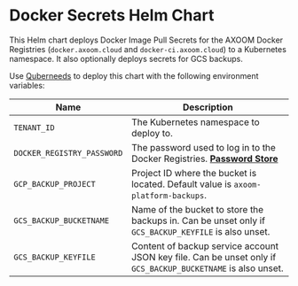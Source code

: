 # Docker Secrets Helm Chart

This Helm chart deploys Docker Image Pull Secrets for the AXOOM Docker Registries (`docker.axoom.cloud` and `docker-ci.axoom.cloud`) to a Kubernetes namespace. It also optionally deploys secrets for GCS backups.

Use [Quberneeds](https://github.com/AXOOM/Quberneeds) to deploy this chart with the following environment variables:

| Name                       | Description                                                                                                                          |
|----------------------------|--------------------------------------------------------------------------------------------------------------------------------------|
| `TENANT_ID`                | The Kubernetes namespace to deploy to.                                                                                               |
| `DOCKER_REGISTRY_PASSWORD` | The password used to log in to the Docker Registries. **[Password Store](https://password.inside-axoom.org/index.php/pwd/view/789)** |
| `GCP_BACKUP_PROJECT`       | Project ID where the bucket is located. Default value is `axoom-platform-backups`.                                                   |
| `GCS_BACKUP_BUCKETNAME`    | Name of the bucket to store the backups in. Can be unset only if `GCS_BACKUP_KEYFILE` is also unset.                                 |
| `GCS_BACKUP_KEYFILE`       | Content of backup service account JSON key file. Can be unset only if `GCS_BACKUP_BUCKETNAME` is also unset.                         |
